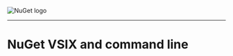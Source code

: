 ![NuGet logo](https://raw.githubusercontent.com/NuGet/Home/master/resources/nuget.png)

-----

# NuGet VSIX and command line